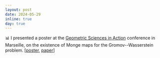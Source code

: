 ```yaml
---
layout: post
date: 2024-05-29
inline: true
day: true
---
```


:bar_chart: I presented a poster at the [Geometric Sciences in Action](https://conferences.cirm-math.fr/2974.html) conference in Marseille, on the existence of Monge maps for the Gromov--Wasserstein problem. [[poster](https://slides.com/theodumont/monge-gw-poster), [paper](https://arxiv.org/pdf/2210.11945.pdf)]